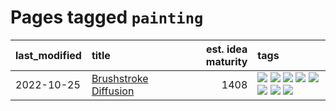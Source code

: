 # Pages tagged `painting`

|last_modified|title|est. idea maturity|tags
|:---|:---|---:|:---|
|2022-10-25|[Brushstroke Diffusion](../brushstroke-diffusion.md)|1408|[![](https://img.shields.io/badge/tag-artisticstyletransfer-9c3a4a)](../tags/artisticstyletransfer.md) [![](https://img.shields.io/badge/tag-creativity-dad82b)](../tags/creativity.md) [![](https://img.shields.io/badge/tag-deepgenerativemodeling-35d420)](../tags/deepgenerativemodeling.md) [![](https://img.shields.io/badge/tag-experimental-997e5)](../tags/experimental.md) [![](https://img.shields.io/badge/tag-imageprocessing-32d44f)](../tags/imageprocessing.md) [![](https://img.shields.io/badge/tag-modeltraining-fe4dc)](../tags/modeltraining.md) [![](https://img.shields.io/badge/tag-painting-d5ffe)](../tags/painting.md) [![](https://img.shields.io/badge/tag-wip-ebbec3)](../tags/wip.md)|